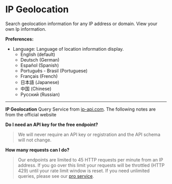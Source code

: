 # IP Geolocation

Search geolocation information for any IP address or domain.
View your own Ip information.

**Preferences:**

- Language: Language of location information display.
  - English (default)
  - Deutsch (German)
  - Español (Spanish)
  - Português - Brasil (Portuguese)
  - Français (French)
  - 日本語 (Japanese)
  - 中国 (Chinese)
  - Русский (Russian)

------

**IP Geolocation** Query Service from [ip-api.com](https://ip-api.com). The following notes are from the official website

**Do I need an API key for the free endpoint?**

> We will never require an API key or registration and the API schema will not change.

**How many requests can I do?**

> Our endpoints are limited to 45 HTTP requests per minute from an IP address. If you go over this limit your requests will be throttled (HTTP 429) until your rate limit window is reset.
> If you need unlimited queries, please see our [pro service](https://members.ip-api.com/).
